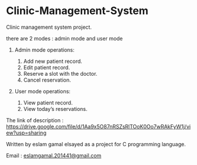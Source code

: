 # Clinic-Management-System
Clinic management system project.

there are 2 modes : admin mode and user mode

1. Admin mode operations:
    1. Add new patient record.
    2. Edit patient record.
    3. Reserve a slot with the doctor.
    4. Cancel reservation.

2. User mode operations:
    1. View patient record.
    2. View today’s reservations.

The link of description : https://drive.google.com/file/d/1Aa9x5O87nRSZsRlTOoK0Oo7wRAkFyW1j/view?usp=sharing

Written by eslam gamal elsayed as a project for C programming language.

Email : eslamgamal.201441@gmail.com



